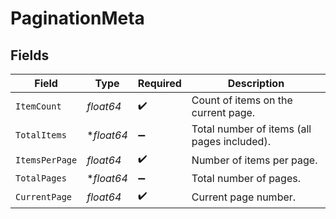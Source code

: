 # PaginationMeta


## Fields

| Field                                       | Type                                        | Required                                    | Description                                 |
| ------------------------------------------- | ------------------------------------------- | ------------------------------------------- | ------------------------------------------- |
| `ItemCount`                                 | *float64*                                   | :heavy_check_mark:                          | Count of items on the current page.         |
| `TotalItems`                                | **float64*                                  | :heavy_minus_sign:                          | Total number of items (all pages included). |
| `ItemsPerPage`                              | *float64*                                   | :heavy_check_mark:                          | Number of items per page.                   |
| `TotalPages`                                | **float64*                                  | :heavy_minus_sign:                          | Total number of pages.                      |
| `CurrentPage`                               | *float64*                                   | :heavy_check_mark:                          | Current page number.                        |